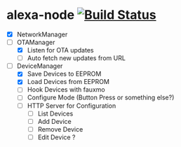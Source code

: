 # alexa-node [![Build Status](https://travis-ci.org/rpidanny/alexa-node.svg?branch=develop)](https://travis-ci.org/rpidanny/alexa-node)

- [x] NetworkManager
- [ ] OTAManager
  - [x] Listen for OTA updates
  - [ ] Auto fetch new updates from URL
- [ ] DeviceManager
  - [x] Save Devices to EEPROM
  - [x] Load Devices from EEPROM
  - [ ] Hook Devices with fauxmo
  - [ ] Configure Mode (Button Press or something else?)
  - [ ] HTTP Server for Configuration
    - [ ] List Devices
    - [ ] Add Device
    - [ ] Remove Device
    - [ ] Edit Device ?